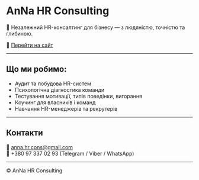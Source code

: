 # AnNa HR Consulting

💼 Незалежний HR-консалтинг для бізнесу — з людяністю, точністю та глибиною.

🔗 [Перейти на сайт](https://annahrconsult.github.io/AnNa_HR_Consulting/)

---

## Що ми робимо:

- Аудит та побудова HR-систем
- Психологічна діагностика команди
- Тестування мотивації, типів поведінки, вигорання
- Коучинг для власників і команд
- Навчання HR-менеджерів та рекрутерів

---

## Контакти

📧 anna.hr.cons@gmail.com  
📱 +380 97 337 02 93 (Telegram / Viber / WhatsApp)

---

© AnNa HR Consulting
